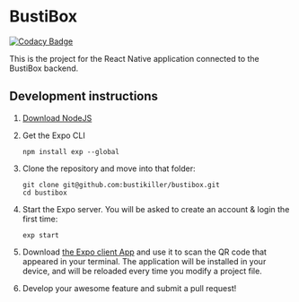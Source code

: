 # BustiBox

[![Codacy Badge](https://api.codacy.com/project/badge/Grade/86a2db0ad26a48fd9089f35ff1d0556d)](https://app.codacy.com/app/bustikiller/bustibox?utm_source=github.com&utm_medium=referral&utm_content=bustikiller/bustibox&utm_campaign=badger)

This is the project for the React Native application connected to the BustiBox backend.

## Development instructions

1. [Download NodeJS](https://nodejs.org/es/download/)
2. Get the Expo CLI

	`npm install exp --global`

1. Clone the repository and move into that folder:
	
	```
	git clone git@github.com:bustikiller/bustibox.git
	cd bustibox
	```

1. Start the Expo server. You will be asked to create an account & login the first time: 

	`exp start`

1. Download [the Expo client App](https://play.google.com/store/apps/details?id=host.exp.exponent) and use it to scan the QR code that appeared in your terminal. The application will be installed in your device, and will be reloaded every time you modify a project file.

1. Develop your awesome feature and submit a pull request!